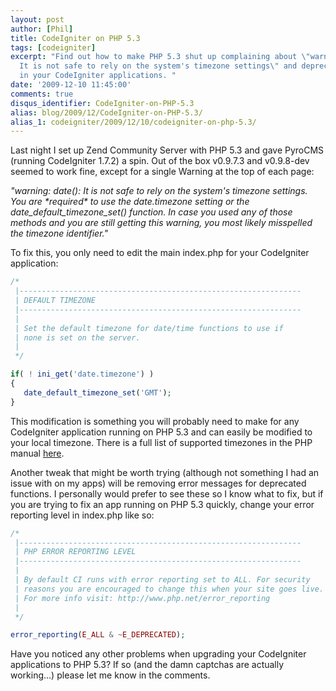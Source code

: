 ```yaml
---
layout: post
author: [Phil]
title: CodeIgniter on PHP 5.3
tags: [codeigniter]
excerpt: "Find out how to make PHP 5.3 shut up complaining about \"warning: date():
  It is not safe to rely on the system's timezone settings\" and deprecated functions
  in your CodeIgniter applications. "
date: '2009-12-10 11:45:00'
comments: true
disqus_identifier: CodeIgniter-on-PHP-5.3
alias: blog/2009/12/CodeIgniter-on-PHP-5.3/
alias_1: codeigniter/2009/12/10/codeigniter-on-php-5.3/
---
```


Last night I set up Zend Community Server with PHP 5.3 and gave PyroCMS (running CodeIgniter 1.7.2) a spin. Out of the box v0.9.7.3 and v0.9.8-dev seemed to work fine, except for a single Warning at the top of each page:

_"warning: date(): It is not safe to rely on the system's timezone settings. You are \*required\* to use the date.timezone setting or the date\_default\_timezone\_set() function. In case you used any of those methods and you are still getting this warning, you most likely misspelled the timezone identifier."_

To fix this, you only need to edit the main index.php for your CodeIgniter application:

~~~php
/*
 |---------------------------------------------------------------
 | DEFAULT TIMEZONE
 |---------------------------------------------------------------
 |
 | Set the default timezone for date/time functions to use if
 | none is set on the server.
 |
 */

if( ! ini_get('date.timezone') )
{
   date_default_timezone_set('GMT');
}
~~~

This modification is something you will probably need to make for any CodeIgniter application running on PHP 5.3 and can easily be modified to your local timezone. There is a full list of supported timezones in the PHP manual [here](http://uk2.php.net/manual/en/timezones.php "Full list of supported timezones in PHP").

Another tweak that might be worth trying (although not something I had an issue with on my apps) will be removing error messages for deprecated functions. I personally would prefer to see these so I know what to fix, but if you are trying to fix an app running on PHP 5.3 quickly, change your error reporting level in index.php like so:

~~~php
/*
 |---------------------------------------------------------------
 | PHP ERROR REPORTING LEVEL
 |---------------------------------------------------------------
 |
 | By default CI runs with error reporting set to ALL. For security
 | reasons you are encouraged to change this when your site goes live.
 | For more info visit: http://www.php.net/error_reporting
 |
 */

error_reporting(E_ALL & ~E_DEPRECATED);
~~~

Have you noticed any other problems when upgrading your CodeIgniter applications to PHP 5.3? If so (and the damn captchas are actually working...) please let me know in the comments.
